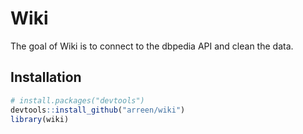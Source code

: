 
<!-- README.md is generated from README.Rmd. Please edit that file -->

# Wiki

<!-- badges: start -->

<!-- badges: end -->

The goal of Wiki is to connect to the dbpedia API and clean the data.

## Installation

``` r
# install.packages("devtools")
devtools::install_github("arreen/wiki")
library(wiki)
```

